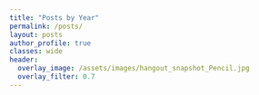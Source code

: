 ```yaml
---
title: "Posts by Year"
permalink: /posts/
layout: posts
author_profile: true
classes: wide
header:
  overlay_image: /assets/images/hangout_snapshot_Pencil.jpg
  overlay_filter: 0.7
---
```

